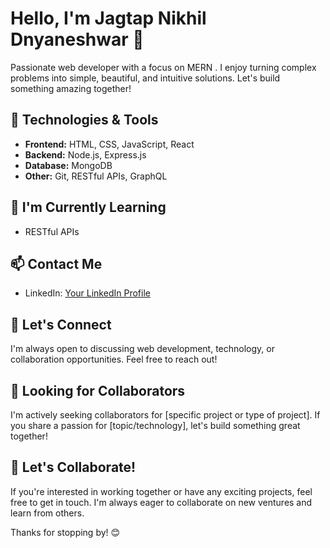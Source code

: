# Hello, I'm Jagtap Nikhil Dnyaneshwar 👋

Passionate web developer with a focus on MERN . I enjoy turning complex problems into simple, beautiful, and intuitive solutions. Let's build something amazing together!

## 🔧 Technologies & Tools

- **Frontend:** HTML, CSS, JavaScript, React
- **Backend:** Node.js, Express.js
- **Database:** MongoDB
- **Other:** Git, RESTful APIs, GraphQL


## 🌱 I'm Currently Learning

- RESTful APIs

## 📫 Contact Me

- LinkedIn: [Your LinkedIn Profile](https://www.linkedin.com/in/JagtapNIkhil1806/)

## 💬 Let's Connect

I'm always open to discussing web development, technology, or collaboration opportunities. Feel free to reach out!

## 🤝 Looking for Collaborators

I'm actively seeking collaborators for [specific project or type of project]. If you share a passion for [topic/technology], let's build something great together!


## 📣 Let's Collaborate!

If you're interested in working together or have any exciting projects, feel free to get in touch. I'm always eager to collaborate on new ventures and learn from others.

Thanks for stopping by! 😊
